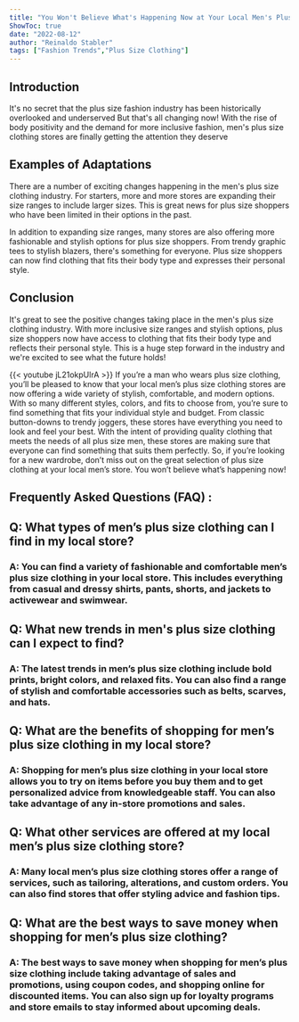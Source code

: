 ```yaml
---
title: "You Won't Believe What's Happening Now at Your Local Men's Plus Size Clothing Stores!"
ShowToc: true 
date: "2022-08-12"
author: "Reinaldo Stabler" 
tags: ["Fashion Trends","Plus Size Clothing"]
---
```

## Introduction

It's no secret that the plus size fashion industry has been historically overlooked and underserved But that's all changing now! With the rise of body positivity and the demand for more inclusive fashion, men's plus size clothing stores are finally getting the attention they deserve 

## Examples of Adaptations

There are a number of exciting changes happening in the men's plus size clothing industry. For starters, more and more stores are expanding their size ranges to include larger sizes. This is great news for plus size shoppers who have been limited in their options in the past. 

In addition to expanding size ranges, many stores are also offering more fashionable and stylish options for plus size shoppers. From trendy graphic tees to stylish blazers, there's something for everyone. Plus size shoppers can now find clothing that fits their body type and expresses their personal style. 

## Conclusion

It's great to see the positive changes taking place in the men's plus size clothing industry. With more inclusive size ranges and stylish options, plus size shoppers now have access to clothing that fits their body type and reflects their personal style. This is a huge step forward in the industry and we're excited to see what the future holds!

{{< youtube jL21okpUlrA >}} 
If you’re a man who wears plus size clothing, you’ll be pleased to know that your local men’s plus size clothing stores are now offering a wide variety of stylish, comfortable, and modern options. With so many different styles, colors, and fits to choose from, you’re sure to find something that fits your individual style and budget. From classic button-downs to trendy joggers, these stores have everything you need to look and feel your best. With the intent of providing quality clothing that meets the needs of all plus size men, these stores are making sure that everyone can find something that suits them perfectly. So, if you’re looking for a new wardrobe, don’t miss out on the great selection of plus size clothing at your local men’s store. You won’t believe what’s happening now!

## Frequently Asked Questions (FAQ) :
<h2>Q: What types of men’s plus size clothing can I find in my local store?</h2>

<h3>A: You can find a variety of fashionable and comfortable men’s plus size clothing in your local store. This includes everything from casual and dressy shirts, pants, shorts, and jackets to activewear and swimwear.</h3>

<h2>Q: What new trends in men's plus size clothing can I expect to find?</h2>

<h3>A: The latest trends in men’s plus size clothing include bold prints, bright colors, and relaxed fits. You can also find a range of stylish and comfortable accessories such as belts, scarves, and hats.</h3>

<h2>Q: What are the benefits of shopping for men’s plus size clothing in my local store?</h2>

<h3>A: Shopping for men’s plus size clothing in your local store allows you to try on items before you buy them and to get personalized advice from knowledgeable staff. You can also take advantage of any in-store promotions and sales.</h3>

<h2>Q: What other services are offered at my local men’s plus size clothing store?</h2>

<h3>A: Many local men’s plus size clothing stores offer a range of services, such as tailoring, alterations, and custom orders. You can also find stores that offer styling advice and fashion tips.</h3>

<h2>Q: What are the best ways to save money when shopping for men’s plus size clothing?</h2>

<h3>A: The best ways to save money when shopping for men’s plus size clothing include taking advantage of sales and promotions, using coupon codes, and shopping online for discounted items. You can also sign up for loyalty programs and store emails to stay informed about upcoming deals.</h3>



